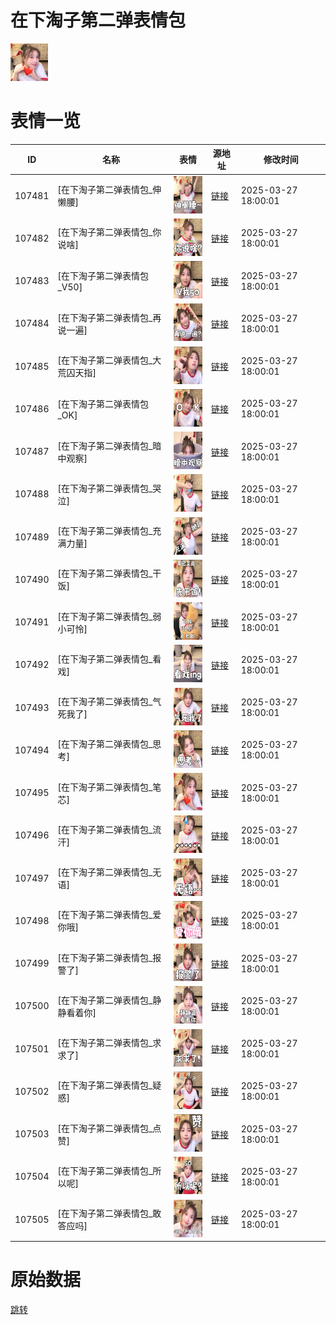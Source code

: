 # 在下淘子第二弹表情包

<img src="./cover.png" height="60" alt="cover" />

# 表情一览

|ID|名称|表情|源地址|修改时间|
|----|----|----|----|----|
|107481|[在下淘子第二弹表情包_伸懒腰]|<img src="./pic/107481_%5B在下淘子第二弹表情包_伸懒腰%5D.jpg" height="60" alt="伸懒腰"/>|[链接](https://i0.hdslb.com/bfs/garb/8651a553d8ecc0f44cd3448f6aedd04a7aada7ac.jpg)|2025-03-27 18:00:01|
|107482|[在下淘子第二弹表情包_你说啥]|<img src="./pic/107482_%5B在下淘子第二弹表情包_你说啥%5D.jpg" height="60" alt="你说啥"/>|[链接](https://i0.hdslb.com/bfs/garb/0be6fbb0c9263c040046030022f98efdb5075ea7.jpg)|2025-03-27 18:00:01|
|107483|[在下淘子第二弹表情包_V50]|<img src="./pic/107483_%5B在下淘子第二弹表情包_V50%5D.jpg" height="60" alt="V50"/>|[链接](https://i0.hdslb.com/bfs/garb/1394170c50c1847470576004ff11cd38328d6d0c.jpg)|2025-03-27 18:00:01|
|107484|[在下淘子第二弹表情包_再说一遍]|<img src="./pic/107484_%5B在下淘子第二弹表情包_再说一遍%5D.jpg" height="60" alt="再说一遍"/>|[链接](https://i0.hdslb.com/bfs/garb/97e1ca315deb1193ddf80d9addfb66e5660bf66c.jpg)|2025-03-27 18:00:01|
|107485|[在下淘子第二弹表情包_大荒囚天指]|<img src="./pic/107485_%5B在下淘子第二弹表情包_大荒囚天指%5D.jpg" height="60" alt="大荒囚天指"/>|[链接](https://i0.hdslb.com/bfs/garb/a2b6ce2661315868043ae734aa0154a6da619860.jpg)|2025-03-27 18:00:01|
|107486|[在下淘子第二弹表情包_OK]|<img src="./pic/107486_%5B在下淘子第二弹表情包_OK%5D.jpg" height="60" alt="OK"/>|[链接](https://i0.hdslb.com/bfs/garb/262816aa62cc35bba6780e29efb923a68280982c.jpg)|2025-03-27 18:00:01|
|107487|[在下淘子第二弹表情包_暗中观察]|<img src="./pic/107487_%5B在下淘子第二弹表情包_暗中观察%5D.jpg" height="60" alt="暗中观察"/>|[链接](https://i0.hdslb.com/bfs/garb/3556780933e2f8749af45900a3b74ef942b5e34e.jpg)|2025-03-27 18:00:01|
|107488|[在下淘子第二弹表情包_哭泣]|<img src="./pic/107488_%5B在下淘子第二弹表情包_哭泣%5D.jpg" height="60" alt="哭泣"/>|[链接](https://i0.hdslb.com/bfs/garb/7f126afcd3af4df788c78143047eb7373f900046.jpg)|2025-03-27 18:00:01|
|107489|[在下淘子第二弹表情包_充满力量]|<img src="./pic/107489_%5B在下淘子第二弹表情包_充满力量%5D.jpg" height="60" alt="充满力量"/>|[链接](https://i0.hdslb.com/bfs/garb/5e5ca861a8b052e481b1e7582c50d9b76c391561.jpg)|2025-03-27 18:00:01|
|107490|[在下淘子第二弹表情包_干饭]|<img src="./pic/107490_%5B在下淘子第二弹表情包_干饭%5D.jpg" height="60" alt="干饭"/>|[链接](https://i0.hdslb.com/bfs/garb/5888a36c859763a55342e0b0c53b47a1e91c0aa1.jpg)|2025-03-27 18:00:01|
|107491|[在下淘子第二弹表情包_弱小可怜]|<img src="./pic/107491_%5B在下淘子第二弹表情包_弱小可怜%5D.jpg" height="60" alt="弱小可怜"/>|[链接](https://i0.hdslb.com/bfs/garb/107707acf94fa50f5323a2a67d53b4be034e3b22.jpg)|2025-03-27 18:00:01|
|107492|[在下淘子第二弹表情包_看戏]|<img src="./pic/107492_%5B在下淘子第二弹表情包_看戏%5D.jpg" height="60" alt="看戏"/>|[链接](https://i0.hdslb.com/bfs/garb/5bc251648738596cf1e58d9fbde64de39496d30c.jpg)|2025-03-27 18:00:01|
|107493|[在下淘子第二弹表情包_气死我了]|<img src="./pic/107493_%5B在下淘子第二弹表情包_气死我了%5D.jpg" height="60" alt="气死我了"/>|[链接](https://i0.hdslb.com/bfs/garb/f20e5a69ae1e27adb1701b80ca5efae06e59c06e.jpg)|2025-03-27 18:00:01|
|107494|[在下淘子第二弹表情包_思考]|<img src="./pic/107494_%5B在下淘子第二弹表情包_思考%5D.jpg" height="60" alt="思考"/>|[链接](https://i0.hdslb.com/bfs/garb/a2eb1e81273e47ff4966b06b5a308b7b996e6cb6.jpg)|2025-03-27 18:00:01|
|107495|[在下淘子第二弹表情包_笔芯]|<img src="./pic/107495_%5B在下淘子第二弹表情包_笔芯%5D.jpg" height="60" alt="笔芯"/>|[链接](https://i0.hdslb.com/bfs/garb/ec06968598ee4ab3d28cb8bab1764f6cdf2459cb.jpg)|2025-03-27 18:00:01|
|107496|[在下淘子第二弹表情包_流汗]|<img src="./pic/107496_%5B在下淘子第二弹表情包_流汗%5D.jpg" height="60" alt="流汗"/>|[链接](https://i0.hdslb.com/bfs/garb/3c8338cb409b900c0070d18eefd263d6be0a5644.jpg)|2025-03-27 18:00:01|
|107497|[在下淘子第二弹表情包_无语]|<img src="./pic/107497_%5B在下淘子第二弹表情包_无语%5D.png" height="60" alt="无语"/>|[链接](https://i0.hdslb.com/bfs/garb/987aad16854613c6e65319dc57de3f72ad40b1fe.png)|2025-03-27 18:00:01|
|107498|[在下淘子第二弹表情包_爱你哦]|<img src="./pic/107498_%5B在下淘子第二弹表情包_爱你哦%5D.jpg" height="60" alt="爱你哦"/>|[链接](https://i0.hdslb.com/bfs/garb/42e653bed196117c102f630a91a3d7298c8bc7fc.jpg)|2025-03-27 18:00:01|
|107499|[在下淘子第二弹表情包_报警了]|<img src="./pic/107499_%5B在下淘子第二弹表情包_报警了%5D.jpg" height="60" alt="报警了"/>|[链接](https://i0.hdslb.com/bfs/garb/d9b4e3d0e014c9d596de1ce8f782e9383c1dee2e.jpg)|2025-03-27 18:00:01|
|107500|[在下淘子第二弹表情包_静静看着你]|<img src="./pic/107500_%5B在下淘子第二弹表情包_静静看着你%5D.jpg" height="60" alt="静静看着你"/>|[链接](https://i0.hdslb.com/bfs/garb/8ba1f95bb50b5f7f72bde30ce501cb9c2484508a.jpg)|2025-03-27 18:00:01|
|107501|[在下淘子第二弹表情包_求求了]|<img src="./pic/107501_%5B在下淘子第二弹表情包_求求了%5D.jpg" height="60" alt="求求了"/>|[链接](https://i0.hdslb.com/bfs/garb/c8c1f0c611bc4353b7edb19beaf75f1e7f2a3abc.jpg)|2025-03-27 18:00:01|
|107502|[在下淘子第二弹表情包_疑惑]|<img src="./pic/107502_%5B在下淘子第二弹表情包_疑惑%5D.jpg" height="60" alt="疑惑"/>|[链接](https://i0.hdslb.com/bfs/garb/7f5ee5341cc6b68f382610eb591440e6b5c90db1.jpg)|2025-03-27 18:00:01|
|107503|[在下淘子第二弹表情包_点赞]|<img src="./pic/107503_%5B在下淘子第二弹表情包_点赞%5D.jpg" height="60" alt="点赞"/>|[链接](https://i0.hdslb.com/bfs/garb/62e6de1ea640ed739573c5915b2c49d4cb946ab1.jpg)|2025-03-27 18:00:01|
|107504|[在下淘子第二弹表情包_所以呢]|<img src="./pic/107504_%5B在下淘子第二弹表情包_所以呢%5D.jpg" height="60" alt="所以呢"/>|[链接](https://i0.hdslb.com/bfs/garb/43483032c859363f29e6c711d1cf0334ece8a8f3.jpg)|2025-03-27 18:00:01|
|107505|[在下淘子第二弹表情包_敢答应吗]|<img src="./pic/107505_%5B在下淘子第二弹表情包_敢答应吗%5D.jpg" height="60" alt="敢答应吗"/>|[链接](https://i0.hdslb.com/bfs/garb/ee102c05574d9c0b617349fe0073b0c11d7796db.jpg)|2025-03-27 18:00:01|

# 原始数据

[跳转](./raw.json)

